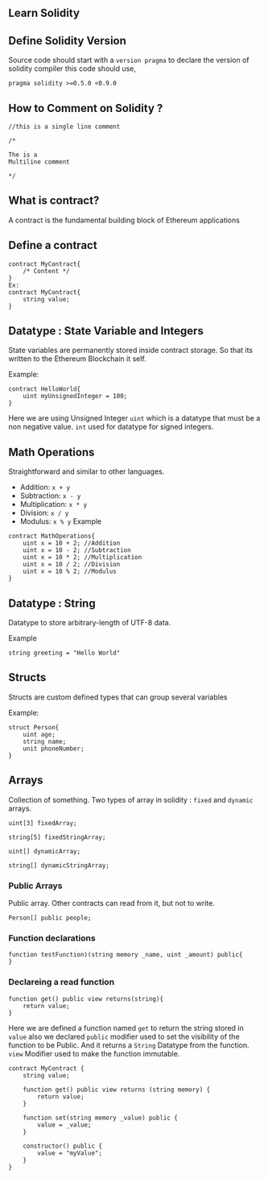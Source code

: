 ## Learn Solidity
## Define Solidity Version
Source code should start with a `version pragma` to declare the version of solidity compiler this code should use,
```
pragma solidity >=0.5.0 <0.9.0
```
## How to Comment on Solidity ?
```
//this is a single line comment

/*

The is a 
Multiline comment

*/
```
## What is contract?

A contract is the fundamental building block of Ethereum applications 
## Define a contract

``` 
contract MyContract{
    /* Content */     
}
Ex:
contract MyContract{
    string value;
}
```

## Datatype : State Variable and Integers 
State variables are permanently stored inside contract storage. So that its written to the Ethereum Blockchain it self.

Example:
```
contract HelloWorld{
    uint myUnsignedInteger = 100;
}
```
Here we are using Unsigned Integer `uint` which is a datatype that must be a non negative value.  `int` used for datatype for signed integers.

## Math Operations
Straightforward and similar to other languages.

* Addition: `x + y` 
* Subtraction: `x - y`
* Multiplication: `x * y`
* Division: `x / y`
* Modulus: `x % y`
Example
```
contract MathOperations{
    uint x = 10 + 2; //Addition
    uint x = 10 - 2; //Subtraction
    uint x = 10 * 2; //Multiplication
    uint x = 10 / 2; //Division
    uint x = 10 % 2; //Modulus
}
```
## Datatype : String
Datatype to store arbitrary-length of UTF-8 data.

Example
```
string greeting = "Hello World"
```
## Structs
Structs are custom defined types that can group several variables

Example:
```
struct Person{
    uint age;
    string name;
    unit phoneNumber;
}
```
## Arrays
Collection of something. Two types of array in solidity : `fixed` and `dynamic` arrays.
```
uint[3] fixedArray;

string[5] fixedStringArray;

uint[] dynamicArray;

string[] dynamicStringArray;
```
### Public Arrays 
Public array. Other contracts can read from it, but not to write.
```
Person[] public people;
```

### Function declarations

```
function testFunction)(string memory _name, uint _amount) public{
}
```


### Declareing a read function 

```
function get() public view returns(string){
    return value;
}
```
Here we are defined a function named `get` to return the string stored in `value` also we declared `public` modifier used to set the visibility of the function to be Public. And it returns a `String` Datatype from the function.
`view` Modifier used to make the function immutable.

```
contract MyContract {
    string value;

    function get() public view returns (string memory) {
        return value;
    }

    function set(string memory _value) public {
        value = _value;
    }

    constructor() public {
        value = "myValue";
    }
}
```


